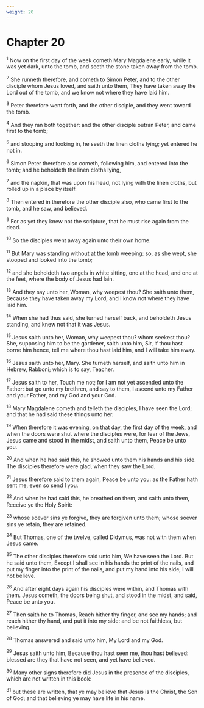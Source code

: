 ```yaml
---
weight: 20
---
```


# Chapter 20

<sup>1</sup> Now on the first day of the week cometh Mary Magdalene early, while it was yet dark, unto the tomb, and seeth the stone taken away from the tomb. 

<sup>2</sup> She runneth therefore, and cometh to Simon Peter, and to the other disciple whom Jesus loved, and saith unto them, They have taken away the Lord out of the tomb, and we know not where they have laid him. 

<sup>3</sup> Peter therefore went forth, and the other disciple, and they went toward the tomb. 

<sup>4</sup> And they ran both together: and the other disciple outran Peter, and came first to the tomb; 

<sup>5</sup> and stooping and looking in, he seeth the linen cloths lying; yet entered he not in. 

<sup>6</sup> Simon Peter therefore also cometh, following him, and entered into the tomb; and he beholdeth the linen cloths lying, 

<sup>7</sup> and the napkin, that was upon his head, not lying with the linen cloths, but rolled up in a place by itself. 

<sup>8</sup> Then entered in therefore the other disciple also, who came first to the tomb, and he saw, and believed. 

<sup>9</sup> For as yet they knew not the scripture, that he must rise again from the dead. 

<sup>10</sup> So the disciples went away again unto their own home. 

<sup>11</sup> But Mary was standing without at the tomb weeping: so, as she wept, she stooped and looked into the tomb; 

<sup>12</sup> and she beholdeth two angels in white sitting, one at the head, and one at the feet, where the body of Jesus had lain. 

<sup>13</sup> And they say unto her, Woman, why weepest thou? She saith unto them, Because they have taken away my Lord, and I know not where they have laid him. 

<sup>14</sup> When she had thus said, she turned herself back, and beholdeth Jesus standing, and knew not that it was Jesus. 

<sup>15</sup> Jesus saith unto her, Woman, why weepest thou? whom seekest thou? She, supposing him to be the gardener, saith unto him, Sir, if thou hast borne him hence, tell me where thou hast laid him, and I will take him away. 

<sup>16</sup> Jesus saith unto her, Mary. She turneth herself, and saith unto him in Hebrew, Rabboni; which is to say, Teacher. 

<sup>17</sup> Jesus saith to her, Touch me not; for I am not yet ascended unto the Father: but go unto my brethren, and say to them, I ascend unto my Father and your Father, and my God and your God. 

<sup>18</sup> Mary Magdalene cometh and telleth the disciples, I have seen the Lord; and that he had said these things unto her. 

<sup>19</sup> When therefore it was evening, on that day, the first day of the week, and when the doors were shut where the disciples were, for fear of the Jews, Jesus came and stood in the midst, and saith unto them, Peace be unto you. 

<sup>20</sup> And when he had said this, he showed unto them his hands and his side. The disciples therefore were glad, when they saw the Lord. 

<sup>21</sup> Jesus therefore said to them again, Peace be unto you: as the Father hath sent me, even so send I you. 

<sup>22</sup> And when he had said this, he breathed on them, and saith unto them, Receive ye the Holy Spirit: 

<sup>23</sup> whose soever sins ye forgive, they are forgiven unto them; whose soever sins ye retain, they are retained. 

<sup>24</sup> But Thomas, one of the twelve, called Didymus, was not with them when Jesus came. 

<sup>25</sup> The other disciples therefore said unto him, We have seen the Lord. But he said unto them, Except I shall see in his hands the print of the nails, and put my finger into the print of the nails, and put my hand into his side, I will not believe. 

<sup>26</sup> And after eight days again his disciples were within, and Thomas with them. Jesus cometh, the doors being shut, and stood in the midst, and said, Peace be unto you. 

<sup>27</sup> Then saith he to Thomas, Reach hither thy finger, and see my hands; and reach hither thy hand, and put it into my side: and be not faithless, but believing. 

<sup>28</sup> Thomas answered and said unto him, My Lord and my God. 

<sup>29</sup> Jesus saith unto him, Because thou hast seen me, thou hast believed: blessed are they that have not seen, and yet have believed. 

<sup>30</sup> Many other signs therefore did Jesus in the presence of the disciples, which are not written in this book: 

<sup>31</sup> but these are written, that ye may believe that Jesus is the Christ, the Son of God; and that believing ye may have life in his name. 


